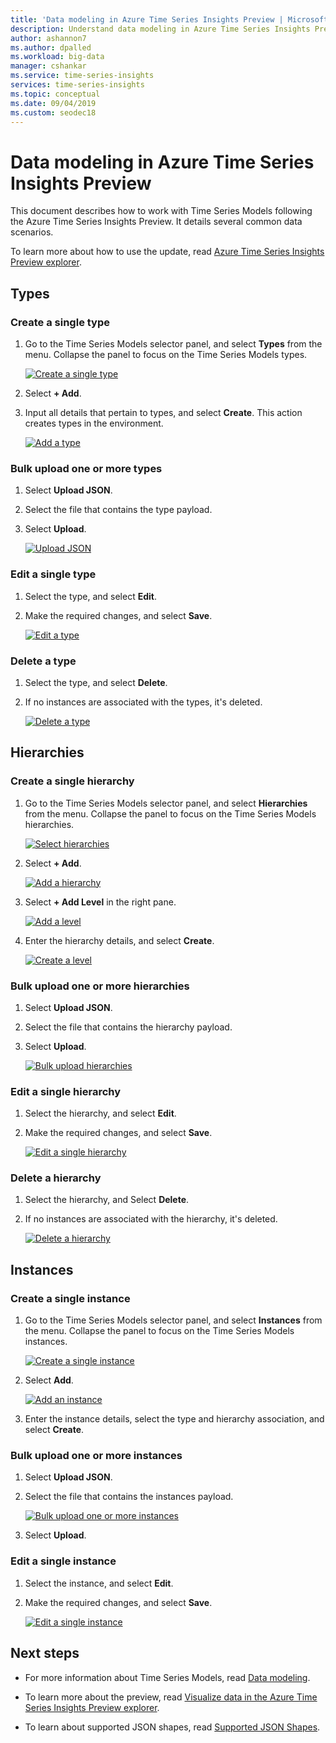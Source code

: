 ```yaml
---
title: 'Data modeling in Azure Time Series Insights Preview | Microsoft Docs'
description: Understand data modeling in Azure Time Series Insights Preview.
author: ashannon7
ms.author: dpalled
ms.workload: big-data
manager: cshankar
ms.service: time-series-insights
services: time-series-insights
ms.topic: conceptual
ms.date: 09/04/2019
ms.custom: seodec18
---
```


# Data modeling in Azure Time Series Insights Preview

This document describes how to work with Time Series Models following the Azure Time Series Insights Preview. It details several common data scenarios.

To learn more about how to use the update, read [Azure Time Series Insights Preview explorer](./time-series-insights-update-explorer.md).

## Types

### Create a single type

1. Go to the Time Series Models selector panel, and select **Types** from the menu. Collapse the panel to focus on the Time Series Models types.

    [![Create a single type](media/v2-update-how-to-tsm/portal-one.png)](media/v2-update-how-to-tsm/portal-one.png#lightbox)

1. Select **+ Add**.
1. Input all details that pertain to types, and select **Create**. This action creates types in the environment.

    [![Add a type](media/v2-update-how-to-tsm/portal-two.png)](media/v2-update-how-to-tsm/portal-two.png#lightbox)

### Bulk upload one or more types

1. Select **Upload JSON**.
1. Select the file that contains the type payload.
1. Select **Upload**.

    [![Upload JSON](media/v2-update-how-to-tsm/portal-three.png)](media/v2-update-how-to-tsm/portal-three.png#lightbox)

### Edit a single type

1. Select the type, and select **Edit**. 
1. Make the required changes, and select **Save**.

    [![Edit a type](media/v2-update-how-to-tsm/portal-four.png)](media/v2-update-how-to-tsm/portal-four.png#lightbox)

### Delete a type

1. Select the type, and select **Delete**.
1. If no instances are associated with the types, it's deleted.

    [![Delete a type](media/v2-update-how-to-tsm/portal-five.png)](media/v2-update-how-to-tsm/portal-five.png#lightbox)

## Hierarchies

### Create a single hierarchy

1. Go to the Time Series Models selector panel, and select **Hierarchies** from the menu. Collapse the panel to focus on the Time Series Models hierarchies.

    [![Select hierarchies](media/v2-update-how-to-tsm/portal-six.png)](media/v2-update-how-to-tsm/portal-six.png#lightbox)

1. Select **+ Add**.

    [![Add a hierarchy](media/v2-update-how-to-tsm/portal-seven.png)](media/v2-update-how-to-tsm/portal-seven.png#lightbox)

1. Select **+ Add Level** in the right pane.

    [![Add a level](media/v2-update-how-to-tsm/portal-eight.png)](media/v2-update-how-to-tsm/portal-eight.png#lightbox)

1. Enter the hierarchy details, and select **Create**.

    [![Create a level](media/v2-update-how-to-tsm/portal-nine.png)](media/v2-update-how-to-tsm/portal-nine.png#lightbox)

### Bulk upload one or more hierarchies

1. Select **Upload JSON**.
1. Select the file that contains the hierarchy payload.
1. Select **Upload**.

    [![Bulk upload hierarchies](media/v2-update-how-to-tsm/portal-ten.png)](media/v2-update-how-to-tsm/portal-ten.png#lightbox)

### Edit a single hierarchy

1. Select the hierarchy, and select **Edit**.
1. Make the required changes, and select **Save**.

    [![Edit a single hierarchy](media/v2-update-how-to-tsm/portal-eleven.png)](media/v2-update-how-to-tsm/portal-eleven.png#lightbox)

### Delete a hierarchy

1. Select the hierarchy, and Select **Delete**. 
1. If no instances are associated with the hierarchy, it's deleted.

    [![Delete a hierarchy](media/v2-update-how-to-tsm/portal-twelve.png)](media/v2-update-how-to-tsm/portal-twelve.png#lightbox)

## Instances

### Create a single instance

1. Go to the Time Series Models selector panel, and select **Instances** from the menu. Collapse the panel to focus on the Time Series Models instances.

    [![Create a single instance](media/v2-update-how-to-tsm/portal-thirteen.png)](media/v2-update-how-to-tsm/portal-thirteen.png#lightbox)

1. Select **Add**.

    [![Add an instance](media/v2-update-how-to-tsm/portal-fourteen.png)](media/v2-update-how-to-tsm/portal-fourteen.png#lightbox)

1. Enter the instance details, select the type and hierarchy association, and select **Create**.

### Bulk upload one or more instances

1. Select **Upload JSON**.
1. Select the file that contains the instances payload.

    [![Bulk upload one or more instances](media/v2-update-how-to-tsm/portal-fifteen.png)](media/v2-update-how-to-tsm/portal-fifteen.png#lightbox)

1. Select **Upload**.

### Edit a single instance

1. Select the instance, and select **Edit**. 
1. Make the required changes, and select **Save**.

    [![Edit a single instance](media/v2-update-how-to-tsm/portal-sixteen.png)](media/v2-update-how-to-tsm/portal-sixteen.png#lightbox)

## Next steps

- For more information about Time Series Models, read [Data modeling](./time-series-insights-update-tsm.md).

- To learn more about the preview, read [Visualize data in the Azure Time Series Insights Preview explorer](./time-series-insights-update-explorer.md).

- To learn about supported JSON shapes, read [Supported JSON Shapes](./time-series-insights-send-events.md#supported-json-shapes).
